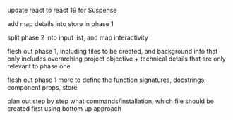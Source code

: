 update react to react 19 for Suspense

add map details into store in phase 1

split phase 2 into input list, and map interactivity 

flesh out phase 1, including files to be created, and background info that only includes overarching project objective + technical details that are only relevant to phase one


flesh out phase 1 more to define the function signatures, docstrings, component props, store

plan out step by step what commands/installation, which file should be created first using bottom up approach

